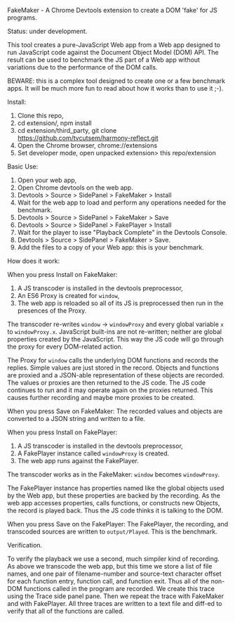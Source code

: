 FakeMaker - A Chrome Devtools extension to create a DOM 'fake' for JS programs.

Status: under development.

This tool creates a pure-JavaScript Web app from a Web app designed to run JavaScript code against the Document Object Model (DOM) API. The result can be used to benchmark the JS part of a Web app without variations due to the 
performance of the DOM calls.

BEWARE: this is a complex tool designed to create one or a few benchmark apps. It will be much more fun to read about how it works than to use it ;-).

Install:
  1. Clone this repo,
  2. cd extension/, npm install
  3. cd extension/third_party, git clone https://github.com/tvcutsem/harmony-reflect.git
  2. Open the Chrome browser, chrome://extensions
  3. Set developer mode, open unpacked extension>  this repo/extension

Basic Use:
  1. Open your web app,
  2. Open Chrome devtools on the web app.
  3. Devtools > Source > SidePanel > FakeMaker > Install
  4. Wait for the web app to load and perform any operations needed for 
the benchmark.
  5. Devtools > Source > SidePanel > FakeMaker > Save
  6. Devtools > Source > SidePanel > FakePlayer > Install
  7. Wait for the player to isse "Playback Complete" in the Devtools Console.
  8. Devtools > Source > SidePanel > FakeMaker > Save.
  9. Add the files <TBD> to a copy of your Web app: this is your benchmark.

How does it work:

When you press Install on FakeMaker:
  1. A JS transcoder is installed in the devtools preprocessor,
  2. An ES6 Proxy is created for `window`,
  3. The web app is reloaded so all of its JS is preprocessed then run in the presences of the Proxy.

  The transcoder re-writes `window` -> `windowProxy` and every global variable `x` to `windowProxy.x`.  JavaScript built-ins are not re-written; neither are global properties created by the JavaScript. This way the JS code will go through the proxy for every DOM-related action. 

  The Proxy for `window` calls the underlying DOM functions and records the replies. Simple values are just stored in the record. Objects and functions are proxied and a JSON-able representation of these objects are recorded.  The values or proxies are then returned to the JS code. The JS code continues to run and it may operate again on the proxies returned. This causes further recording and maybe more proxies to be created.
 
When you press Save on FakeMaker:
  The recorded values and objects are converted to a JSON string and written to a file.

When you press Install on FakePlayer:
  1. A JS transcoder is installed in the devtools preprocessor,
  2. A FakePlayer instance called `windowProxy` is created.
  3. The web app runs against the FakePlayer.

The transcoder works as in the FakeMaker: `window` becomes `windowProxy`.

The FakePlayer instance has properties named like the global objects used by the Web app, but these properties are backed by the recording. As the web app accesses properties, calls functions, or constructs new Objects, the record is played back. Thus the JS code thinks it is talking to the DOM.

When you press Save on the FakePlayer:
  The FakePlayer, the recording, and transcoded sources are written to `output/Played`.  This is the benchmark.

Verification.

To verify the playback we use a second, much simpiler kind of recording. As above we transcode the web app, but this time we store a list of file names, and one pair of filename-number and source-text character offset for each function entry, function call, and function exit. Thus all of the non-DOM functions called in the program are recorded. We create this trace using the Trace side panel pane. Then we repeat the trace with FakeMaker and with FakePlayer. All three traces are written to a text file and diff-ed to verify that all of the functions are called.
